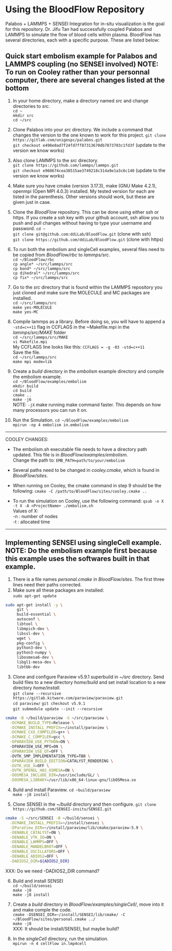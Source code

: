 # Using the BloodFlow Repository
Palabos + LAMMPS + SENSEI Integration for in-situ visualization is the goal for this repository.
Dr. Jifu Tan had successfully coupled Palabos and LAMMPS to simulate the flow of blood cells within plasma. 
BloodFlow has several directories, each with a specific purpose. These are listed below:
##  Quick start embolism example for Palabos and LAMMPS coupling (no SENSEI involved) NOTE: To run on Cooley rather than your personnal computer, there are several changes listed at the bottom
1. In your home directory, make a directory named *src* and change directories to *src*. \
`cd ~` \
`mkdir src` \
`cd ~/src` 
2. Clone Palabos into your *src* directory. We include a command that changes the version to the one known to work for this project. 
`git clone https://gitlab.com/unigespc/palabos.git` \
`git checkout e498e8ad7f24fd7ff87313670db7873703c1fd3f` (update to the version we know works)
3. Also clone LAMMPS to the *src* directory. \
`git clone https://github.com/lammps/lammps.git` \
`git checkout e960674cea38515ae3749218c314a9e1a3c6c140` (update to the version we know works) 
4. Make sure you have cmake (version 3.17.3), make (GNU Make 4.2.1), openmpi (Open MPI 4.0.3) installed. My tested version for each are listed in the parenthesis. Other versions should work, but these are given just in case.
5. Clone the *BloodFlow* repository. This can be done using either ssh or https. If you create a ssh key with your github account, ssh allow you to push and pull changes without having to type your username and password.
`cd ~` \
`git clone git@github.com:ddiLab/BloodFlow.git` (clone with ssh)\
`git clone https://github.com/ddiLab/BloodFlow.git` (clone with https)
6. To run both the embolism and singleCell examples, several files need to be copied from *BloodFlow/rbc* to *lammps/src*.\
`cd ~/BloodFlow/rbc` \
`cp angle* ~/src/lammps/src` \
`cp bond* ~/src/lammps/src` \
`cp dihedral* ~/src/lammps/src` \
`cp fix* ~/src/lammps/src` 

7. Go to the *src* directory that is found within the LAMMPS repository you just cloned and make sure the MOLECULE and MC packages are installed. \
`cd ~/src/lammps/src` \
`make yes-MOLECULE` \
`make yes-MC` 
8. Compile lammps as a library. Before doing so, you will have to append a `-std=c++11` flag in CCFLAGS in the ~Makefile.mpi in the *lammps/src/MAKE* folder \
`cd ~/src/lammps/src/MAKE` \
`vi Makefile.mpi` \
My CCFLAGS line looks like this: `CCFLAGS = -g -03 -std=c++11` \
Save the file. \
`cd ~/src/lammps/src` \
`make mpi mode=lib` 
9. Create a *build* directory in the *embolism* example directory and compile the embolism example. \
`cd ~/BloodFlow/examples/embolism` \
`mkdir build` \
`cd build` \
`cmake ..` \
`make -j6` \
NOTE: `-jX` make running make command faster. This depends on how many processors you can run it on.
10. Run the Simulation.
`cd ~/BloodFlow/examples/embolism` \
`mpirun -np 4 embolism in.embolism` 
---
COOLEY CHANGES: 

- The embolism.sh executable file needs to have a directory path updated. This file is in *BloodFlow/examples/embolism*. \
Change the path to: `EMB_PATH=path/to/your/embolism` 

- Several paths need to be changed in *cooley.cmake*, which is found in *BloodFlow/sites*. 

- When running on Cooley, the cmake command in step 9 should be the following: 
`cmake -C /path/to/BloodFlow/sites/cooley.cmake ..` 
- To run the simulation on Cooley, use the following command:
`qsub -n X -t X -A <ProjectName> ./embolism.sh` \
Values of X: \
-n : number of nodes \
-t : allocated time 

---

## Implementing SENSEI using singleCell example. NOTE: Do the embolism example first because this example uses the softwares built in that example. 

1. There is a file names *personal.cmake* in *BloodFlow/sites*. The first three lines need their paths corrected.
2. Make sure all these packages are installed: \
`sudo apt-get update` 
```bash
sudo apt-get install -y \
     git \
     build-essential \
     autoconf \
     libtool \
     libmpich-dev \
     libssl-dev \
     wget \
     pkg-config \
     python3-dev \
     python3-numpy \
     libosmesa6-dev \
     libgl1-mesa-dev \
     libtbb-dev
```
3. Clone and configure Paraview v5.9.1 superbuild in *~/src* directory. Send build files to a new directory *home/build* and set install location to a new directory *home/install*. \
`git clone --recursive https://gitlab.kitware.com/paraview/paraview.git` \
`cd paraview/`
`git checkout v5.9.1` \
`git submodule update --init --recursive`
```bash
cmake -B ~/build/paraview -S ~/src/paraview \
  -DCMAKE_BUILD_TYPE=Release \
  -DCMAKE_INSTALL_PREFIX=~/install/paraview \
  -DCMAKE_CXX_COMPILER=g++ \
  -DCMAKE_C_COMPILER=gcc \
  -DPARAVIEW_USE_PYTHON=ON \ 
  -DPARAVIEW_USE_MPI=ON \
  -DPARAVIEW_USE_QT=OFF \ 
  -DVTK_SMP_IMPLEMENTATION_TYPE=TBB \
  -DPARAVIEW_BUILD_EDITION=CATALYST_RENDERING \
  -DVTK_USE_X=OFF \
  -DVTK_OPENGL_HAS_OSMESA=ON \
  -DOSMESA_INCLUDE_DIR=/usr/include/GL/ \
  -DOSMESA_LIBRARY=/usr/lib/x86_64-linux-gnu/libOSMesa.so
  ```
4. Build and install Paraview.
`cd ~build/paraview` \
`make -j8 install` 

5. Clone SENSEI in the *~/build* directory and then configure.
`git clone https://github.com/SENSEI-insitu/SENSEI.git` 
```bash
cmake -S ~/src/SENSEI -B ~/build/sensei \
  -DCMAKE_INSTALL_PREFIX=~/install/sensei \
  -DParaView_DIR=~/install/paraview/lib/cmake/paraview-5.9 \
  -DENABLE_CATALYST=ON \
  -DENABLE_VTK_IO=ON \
  -DENABLE_LAMMPS=OFF \
  -DENABLE_MANDELBROT=OFF \
  -DENABLE_OSCILLATORS=OFF \
  -DENABLE_ADIOS2=OFF \
  -DADIOS2_DIR=${ADIOS2_DIR} 
```
XXX: Do we need -DADIOS2_DIR command?

6. Build and install SENSEI \
`cd ~/build/sensei` \
`make -j8` \
`make -j8 install` 

7. Create a *build* directory in *BloodFlow/examples/singleCell/*, move into it and make comple the code. \
`cmake -DSENSEI_DIR=~/install/SENSEI/lib/cmake/ -C ~/BloodFlow/sites/personal.cmake ../` \
`make -j8` \
XXX: It should be install/SENSEI, but maybe build?
8. In the *singleCell* directory, run the simulation. \
`mpirun -n 4 cellFlow in.lmp4cell`


